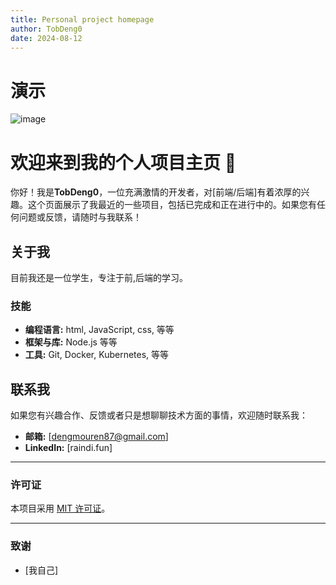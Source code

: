 ```yaml
---
title: Personal project homepage
author: TobDeng0
date: 2024-08-12
---
```

# 演示
![image](https://github.com/user-attachments/assets/502e73dc-e870-4b62-8079-1f09a5a38bef)

<!-- 您可以使用表情符号来让您的页面更吸引人！ 🚀 -->

# 欢迎来到我的个人项目主页 🌟

你好！我是**TobDeng0**，一位充满激情的开发者，对[前端/后端]有着浓厚的兴趣。这个页面展示了我最近的一些项目，包括已完成和正在进行中的。如果您有任何问题或反馈，请随时与我联系！

## 关于我

目前我还是一位学生，专注于前,后端的学习。

### 技能

- **编程语言:** html, JavaScript, css, 等等
- **框架与库:** Node.js  等等
- **工具:** Git, Docker, Kubernetes, 等等

## 联系我

如果您有兴趣合作、反馈或者只是想聊聊技术方面的事情，欢迎随时联系我：

- **邮箱:** [dengmouren87@gmail.com]
- **LinkedIn:** [raindi.fun]

---

### 许可证

本项目采用 [MIT 许可证](LICENSE)。

---

### 致谢

- [我自己]
